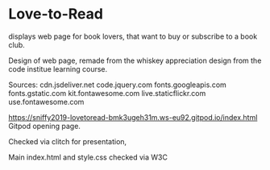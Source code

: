 # Love-to-Read
displays web page for book lovers, that want to buy or subscribe to a book club.


Design of web page, remade from the whiskey appreciation design from the code institue learning course.

Sources:
cdn.jsdeliver.net
code.jquery.com
fonts.googleapis.com
fonts.gstatic.com
kit.fontawesome.com
live.staticflickr.com
use.fontawesome.com


https://sniffy2019-lovetoread-bmk3ugeh31m.ws-eu92.gitpod.io/index.html
Gitpod opening page.

Checked via clitch for presentation,

Main index.html and style.css checked via W3C

